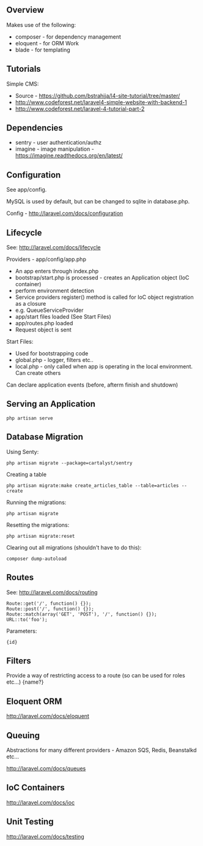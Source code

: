 Overview
--------

Makes use of the following:
* composer - for dependency management
* eloquent - for ORM Work
* blade - for templating

Tutorials
---------

Simple CMS:
* Source - https://github.com/bstrahija/l4-site-tutorial/tree/master/
* http://www.codeforest.net/laravel4-simple-website-with-backend-1
* http://www.codeforest.net/laravel-4-tutorial-part-2

Dependencies
------------

* sentry - user authentication/authz
* imagine - image manipulation - https://imagine.readthedocs.org/en/latest/

Configuration
-------------

See app/config.  

MySQL is used by default, but can be changed to sqlite in database.php.

Config - http://laravel.com/docs/configuration

Lifecycle
---------

See: http://laravel.com/docs/lifecycle

Providers - app/config/app.php

* An app enters through index.php
* bootstrap/start.php is processed - creates an Application object (IoC container)
* perform environment detection
* Service providers register() method is called for IoC object registration as a closure
* e.g. QueueServiceProvider
* app/start files loaded (See Start Files)
* app/routes.php loaded
* Request object is sent

Start Files:
* Used for bootstrapping code
* global.php - logger, filters etc..
* local.php - only called when app is operating in the local environment.  Can create others

Can declare application events (before, afterm finish and shutdown)

Serving an Application
----------------------

    php artisan serve

Database Migration
------------------

Using Senty:

    php artisan migrate --package=cartalyst/sentry
    
Creating a table

	php artisan migrate:make create_articles_table --table=articles --create
	
Running the migrations:

    php artisan migrate

Resetting the migrations:

    php artisan migrate:reset
		
Clearing out all migrations (shouldn't have to do this):

    composer dump-autoload
    
Routes
------

See: http://laravel.com/docs/routing

    Route::get('/', function() {});
    Route::post('/', function() {});
    Route::match(array('GET', 'POST'), '/', function() {});
    URL::to('foo');

Parameters:

    {id}
    
Filters
-------

Provide a way of restricting access to a route (so can be used for roles etc...)
    {name?}

Eloquent ORM
------------

http://laravel.com/docs/eloquent

Queuing
-------

Abstractions for many different providers - Amazon SQS, Redis, Beanstalkd etc...

http://laravel.com/docs/queues

IoC Containers
--------------

http://laravel.com/docs/ioc

Unit Testing
------------

http://laravel.com/docs/testing

